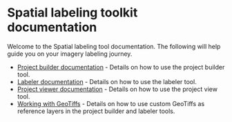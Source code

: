 # Spatial labeling toolkit documentation

Welcome to the Spatial labeling tool documentation. The following will help guide you on your imagery labeling journey.

- [Project builder documentation](Project-builder.md) - Details on how to use the project builder tool. 
- [Labeler documentation](Labeler.md) - Details on how to use the labeler tool.
- [Project viewer documentation](Project-viewer.md) - Details on how to use the project view tool.
- [Working with GeoTiffs](GeoTiffs.md) - Details on how to use custom GeoTiffs as reference layers in the project builder and labeler tools. 
